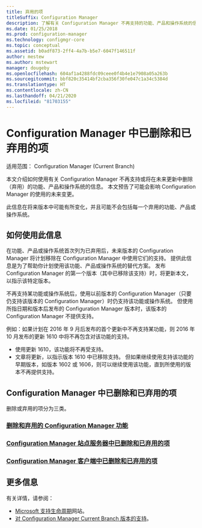 ```yaml
---
title: 弃用的项
titleSuffix: Configuration Manager
description: 了解有关 Configuration Manager 不再支持的功能、产品和操作系统的信息。
ms.date: 01/25/2018
ms.prod: configuration-manager
ms.technology: configmgr-core
ms.topic: conceptual
ms.assetid: b0adf873-2ff4-4a7b-b5e7-6047f146511f
author: mestew
ms.author: mstewart
manager: dougeby
ms.openlocfilehash: 604af1a4288fdc09ceee0f4b4e1e7908a05a263b
ms.sourcegitcommit: bbf820c35414bf2cba356f30fe047c1a34c5384d
ms.translationtype: HT
ms.contentlocale: zh-CN
ms.lasthandoff: 04/21/2020
ms.locfileid: "81703155"
---
```

# <a name="removed-and-deprecated-items-for-configuration-manager"></a>Configuration Manager 中已删除和已弃用的项

适用范围：  Configuration Manager (Current Branch)

本文介绍如何使用有关 Configuration Manager 不再支持或将在未来更新中删除（弃用）的功能、产品和操作系统的信息。 本文预告了可能会影响 Configuration Manager 的使用的未来变更。  

此信息在将来版本中可能有所变化，并且可能不会包括每一个弃用的功能、产品或操作系统。  

## <a name="how-to-use-this-information"></a>如何使用此信息  
在功能、产品或操作系统首次列为已弃用后，未来版本的 Configuration Manager 将计划移除在 Configuration Manager 中使用它们的支持。 提供此信息是为了帮助你计划使用该功能、产品或操作系统的替代方案。 发布 Configuration Manager 的第一个版本（其中已移除该支持）时，将更新本文，以指示该特定版本。  

不再支持某功能或操作系统后，使用以前版本的 Configuration Manager（只要仍支持该版本的 Configuration Manager）时仍支持该功能或操作系统。 但使用所指日期和版本后发布的 Configuration Manager 版本时，该版本的 Configuration Manager 不提供支持。

例如：如果计划在 2016 年 9 月后发布的首个更新中不再支持某功能，则 2016 年 10 月发布的更新 1610 中将不再包含对该功能的支持。
-  使用更新 1610，该功能将不再受支持。
-  文章将更新，以指示版本 1610 中已移除支持。
但如果继续使用支持该功能的早期版本，如版本 1602 或 1606，则可以继续使用该功能，直到所使用的版本不再提供支持。

## <a name="removed-and-deprecated-items-for-configuration-manager"></a>Configuration Manager 中已删除和已弃用的项
删除或弃用的项分为三类。  

### <a name="removed-and-deprecated-configuration-manager-features"></a>[删除和弃用的 Configuration Manager 功能](removed-and-deprecated-cmfeatures.md)
### <a name="removed-and-deprecated-items-for-configuration-manager-site-servers"></a>[Configuration Manager 站点服务器中已删除和已弃用的项](removed-and-deprecated-server.md)
### <a name="removed-and-deprecated-items-for-configuration-manager-clients"></a>[Configuration Manager 客户端中已删除和已弃用的项](removed-and-deprecated-client.md)


## <a name="more-information"></a>更多信息

有关详情，请参阅：
- [Microsoft 支持生命周期](https://support.microsoft.com/lifecycle)网站。
- [对 Configuration Manager Current Branch 版本的支持](../../../servers/manage/current-branch-versions-supported.md)。

